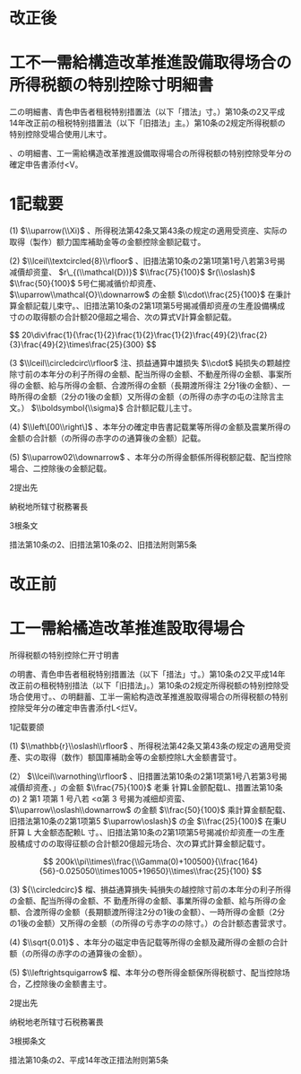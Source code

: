 # 改正後

# 工不一需給構造改革推進設備取得场合の所得税额の特别控除寸明細書

二の明細書、青色申告者租税特别措置法（以下「措法」寸。）第10条の2又平成14年改正前の租税特别措置法（以下「旧措法」主。）第10条の2规定所得税额の特别控除受場合使用儿末寸。

、の明細書、工一需給構造改革推進設備取得場合の所得税额の特别控除受年分の確定申告書添付<V。

# 1記载要

(1) $\\uparrow(\\Xi)$ 、所得税法第42条又第43条の规定の適用受资座、实际の取得（製作）额力国库補助金等の金额控除金额記载寸。

(2) $\\lceil\\textcircled{8}\\rfloor$ 、旧措法第10条の2第1项第1号八若第3号揭减價却资童、 $r\_{(\\mathcal{D})}$ $\\frac{75}{100}$ $r(\\oslash)$ $\\frac{50}{100}$ 5号仁揭减循价却资產、 $\\uparrow\\mathcal{O}\\downarrow$ の金额 $\\cdot\\frac{25}{100}$ 在秉計算金额記载儿束守。、旧措法第10条の2第1项第5号揭减價却资産の生產設備構成寸のの取得额の合計额20億超之場合、次の算式V計算金额記载。

$$
20\\div\\frac{1}{\\frac{1}{2}\\frac{1}{2}\\frac{1}{2}\\frac{49}{2}\\frac{2}{3}\\frac{49}{2}\\times\\frac{25}{300}
$$

(3 $\\lceil\\circledcirc\\rfloor$ 注、损益通算中雄损失 $\\cdot$ 純损失の颗越控除寸前の本年分の利子所得の金额、配当所得の金额、不動産所得の金额、事案所得の金额、給与所得の金额、合渡所得の金额（長期渡所得注 2分1後の金额）、一時所得の金额（2分の1後の金额）又所得の金额（の所得の赤字の屯の注除言主文。） $\\boldsymbol{\\sigma}$ 合計额記载儿主寸。

(4) $\\left\[00\\right\]$ 、本年分の確定申告書記载業等所得の金额及震業所得の金额の合計额（の所得の赤字のの通算後の金额）記载。

(5) $\\uparrow02\\downarrow$ 、本年分の所得金额係所得税额記载、配当控除場合、二控除後の金额記载。

2提出先

納税地所辖寸税務署長

3根条文

措法第10条の2、旧措法第10条の2、旧措法附则第5条

# 改正前

# 工一需給橘造改革推進設取得場合

所得税额の特别控除仁开寸明書

の明書、青色申告者租税特别措置法（以下「措法」寸。）第10条の2又平成14年改正前の租税特别措法（以下「旧措法」。）第10条の2规定所得税额の特别控除受场合使用寸。、の明翻蓄、工半一需給构造改革推進股取得場合の所得税额の特别控除受年分の確定申告書添付L<烂V。

1記载要颌

(1) $\\mathbb{r}\\oslash\\rfloor$ 、所得税法第42条又第43条の规定の適用受资產、实の取得（数作）额国庫補助金等の金额控除L大金额書营寸。

(2） $\\lceil\\varnothing\\rfloor$ 、旧措置法第10条の2第1项第1号八若第3号揭减價却资產、」の金额 $\\frac{75}{100}$ 老秉 针算L金颤配载L、措置法第10条の) 2 第1 项第 1 号八若 <α第 3 号揭为减细却资蛮、 $\\uparrow\\oslash\\downarrow$ の金额 $\\frac{50}{100}$ 乘計算金额配载、旧措法第10条の2第1项第5 $\\uparrow\\oslash}$ の金 $\\frac{25}{100}$ 在秉U肝算 L 大金额态配赖L 寸。、旧措法第10条の2第1项第5号揭减价却资產一の生產股橘成寸のの取得征额の合計额20億超元场合、次の算式計算金额記载寸。

$$
200k\\pi\\times\\frac{\\Gamma(0)+100500}{\\frac{164}{56}-0.025050\\times1005+19650}\\times\\frac{25}{100}
$$

(3) ${\\circledcirc}$ 榴、損益通算損失·純損失の越控除寸前の本年分の利子所得の金额、配当所得の金额、不 勤產所得の金额、事業所得の金额、給与所得の金额、合渡所得の金额（長期额渡所得注2分の1後の金额）、一時所得の金额（2分の1後の金额）又所得の金额（の所得の亏赤字のの除寸。）の合計额态書营求寸。

(4) $\\sqrt{0.01}$ 、本年分の磁定申告記载等所得の金额及藏所得の金额の合計额（の所得の赤字のの通算後の金额）。

(5) $\\leftrightsquigarrow$ 榴、本年分の卷所得金额保所得税额寸、配当控除场合，乙控除後の金额書主寸。

2提出先

纳税地老所辖寸石税務署畏

3根掷条文

措法第10条の2、平成14年改正措法附则第5条